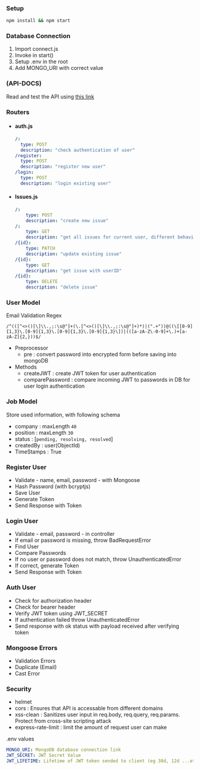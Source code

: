 ### Setup

```bash
npm install && npm start
```

### Database Connection

1. Import connect.js
2. Invoke in start()
3. Setup .env in the root
4. Add MONGO_URI with correct value

### (API-DOCS)

Read and test the API using [this link](https://server-mongo-dt.herokuapp.com/)

### Routers

- #### auth.js
  ```yaml
  /:
    type: POST
    description: "check authentication of user"
  /register:
    type: POST
    description: "register new user"
  /login:
    type: POST
    description: "login existing user"
  ```
- #### Issues.js
  ```yaml
  /:
      type: POST
      description: "create new issue"
  /:
      type: GET
      description: "get all issues for current user, different behaviour for different type of user"
  /{id}:
      type: PATCH
      description: "update existing issue"
  /{id}:
      type: GET
      description: "get issue with userID"
  /{id}:
      type: DELETE
      description: "delete issue"
  ```

### User Model

Email Validation Regex

```regex
/^(([^<>()[\]\\.,;:\s@"]+(\.[^<>()[\]\\.,;:\s@"]+)*)|(".+"))@((\[[0-9]{1,3}\.[0-9]{1,3}\.[0-9]{1,3}\.[0-9]{1,3}\])|(([a-zA-Z\-0-9]+\.)+[a-zA-Z]{2,}))$/
```

- Preprocessor
  - pre : convert password into encrypted form before saving into mongoDB
- Methods
  - createJWT : create JWT token for user authentication
  - comparePassword : compare incoming JWT to passwords in DB for user login authentication

### Job Model

Store used information, with following schema

- company : maxLength `40`
- position : maxLength `30`
- status : [`pending, resolving, resolved`]
- createdBy : user(ObjectId)
- TimeStamps : True

### Register User

- Validate - name, email, password - with Mongoose
- Hash Password (with bcryptjs)
- Save User
- Generate Token
- Send Response with Token

### Login User

- Validate - email, password - in controller
- If email or password is missing, throw BadRequestError
- Find User
- Compare Passwords
- If no user or password does not match, throw UnauthenticatedError
- If correct, generate Token
- Send Response with Token

### Auth User

- Check for authorization header
- Check for bearer header
- Verify JWT token using JWT_SECRET
- If authentication failed throw UnauthenticatedError
- Send response with ok status with payload received after verifying token

### Mongoose Errors

- Validation Errors
- Duplicate (Email)
- Cast Error

### Security

- helmet
- cors : Ensures that API is accessable from different domains
- xss-clean : Sanitizes user input in req.body, req.query, req.params. Protect from cross-site scripting attack
- express-rate-limit : limit the amount of request user can make

.env values

```yaml
MONGO_URI: MongoDB database connection link
JWT_SECRET: JWT Secret Value
JWT_LIFETIME: Lifetime of JWT token sended to client (eg 30d, 12d ...etc)
```
